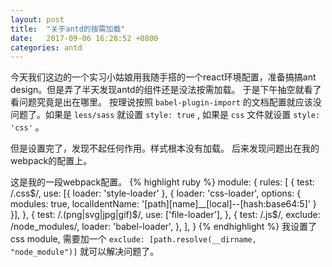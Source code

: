 ```yaml
---
layout: post
title:  "关于antd的按需加载"
date:   2017-09-06 16:28:52 +0800
categories: antd
---
```

今天我们这边的一个实习小姑娘用我随手搭的一个react环境配置，准备搞搞ant design。但是弄了半天发现antd的组件还是没法按需加载。
于是下午抽空就看了看问题究竟是出在哪里。
按理说按照 `babel-plugin-import` 的文档配置就应该没问题了。如果是 `less/sass` 就设置 `style: true` , 如果是 `css` 文件就设置 `style: 'css'` 。

但是设置完了，发现不起任何作用。样式根本没有加载。
后来发现问题出在我的webpack的配置上。

这是我的一段webpack配置。
{% highlight ruby %}
module: {
        rules: [
            {
                test: /\.css$/,
                use: [{
                    loader: 'style-loader'
                }, {
                    loader: 'css-loader',
                    options: {
                        modules: true,
                        localIdentName: '[path][name]__[local]--[hash:base64:5]'
                    }
                }],
            }, {
                test: /\.(png|svg|jpg|gif)$/,
                use: ['file-loader'],
            }, {
                test: /\.js$/,
                exclude: /node_modules/,
                loader: 'babel-loader',
            },
        ],
    }
{% endhighlight %}
我设置了css module, 需要加一个 `exclude: [path.resolve(__dirname, "node_module")]` 就可以解决问题了。

